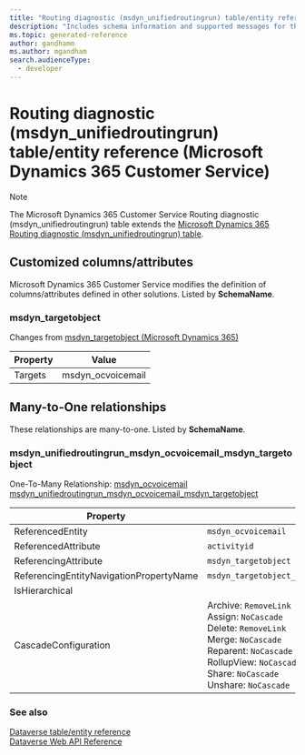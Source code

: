 ```yaml
---
title: "Routing diagnostic (msdyn_unifiedroutingrun) table/entity reference (Microsoft Dynamics 365 Customer Service)"
description: "Includes schema information and supported messages for the Routing diagnostic (msdyn_unifiedroutingrun) table/entity with Microsoft Dynamics 365 Customer Service."
ms.topic: generated-reference
author: gandhamm
ms.author: mgandham
search.audienceType: 
  - developer
---
```


# Routing diagnostic (msdyn_unifiedroutingrun) table/entity reference (Microsoft Dynamics 365 Customer Service)



> [!NOTE]
> The Microsoft Dynamics 365 Customer Service Routing diagnostic (msdyn_unifiedroutingrun) table extends the [Microsoft Dynamics 365 Routing diagnostic (msdyn_unifiedroutingrun) table](/dynamics365/developer/reference/entities/msdyn_unifiedroutingrun).



## Customized columns/attributes

Microsoft Dynamics 365 Customer Service modifies the definition of columns/attributes defined in other solutions. Listed by **SchemaName**.

### <a name="BKMK_msdyn_targetobject"></a> msdyn_targetobject

Changes from [msdyn_targetobject (Microsoft Dynamics 365)](/dynamics365/developer/reference/entities/msdyn_unifiedroutingrun#BKMK_msdyn_targetobject)

|Property|Value|
|---|---|
|Targets|msdyn_ocvoicemail|


## Many-to-One relationships

These relationships are many-to-one. Listed by **SchemaName**.

### <a name="BKMK_msdyn_unifiedroutingrun_msdyn_ocvoicemail_msdyn_targetobject"></a> msdyn_unifiedroutingrun_msdyn_ocvoicemail_msdyn_targetobject

One-To-Many Relationship: [msdyn_ocvoicemail msdyn_unifiedroutingrun_msdyn_ocvoicemail_msdyn_targetobject](msdyn_ocvoicemail.md#BKMK_msdyn_unifiedroutingrun_msdyn_ocvoicemail_msdyn_targetobject)

|Property|Value|
|---|---|
|ReferencedEntity|`msdyn_ocvoicemail`|
|ReferencedAttribute|`activityid`|
|ReferencingAttribute|`msdyn_targetobject`|
|ReferencingEntityNavigationPropertyName|`msdyn_targetobject_msdyn_ocvoicemail_msdyn_ocvoicemail`|
|IsHierarchical||
|CascadeConfiguration|Archive: `RemoveLink`<br />Assign: `NoCascade`<br />Delete: `RemoveLink`<br />Merge: `NoCascade`<br />Reparent: `NoCascade`<br />RollupView: `NoCascade`<br />Share: `NoCascade`<br />Unshare: `NoCascade`|



### See also

[Dataverse table/entity reference](/power-apps/developer/data-platform/reference/about-entity-reference)  
[Dataverse Web API Reference](/power-apps/developer/data-platform/webapi/reference/about)   


